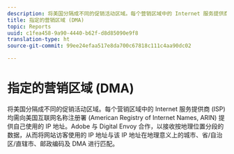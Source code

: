 ```yaml
---
description: 将美国分隔成不同的促销活动区域。每个营销区域中的 Internet 服务提供商 (ISP) 均需向美国互联网名称注册署 (American Registry of Internet Names, ARIN) 提供自己使用的 IP 地址。Adobe 与 Digital Envoy 合作，以接收按地理位置分段的数据，从而将网站访客使用的 IP 地址与该 IP 地址在地理意义上的城市、省/自治区/直辖市、邮政编码及 DMA 进行匹配。
title: 指定的营销区域 (DMA)
topic: Reports
uuid: c1fea458-9a90-4440-b62f-d8d85090e9f8
translation-type: ht
source-git-commit: 99ee24efaa517e8da700c67818c111c4aa90dc02

---
```



# 指定的营销区域 (DMA)

将美国分隔成不同的促销活动区域。每个营销区域中的 Internet 服务提供商 (ISP) 均需向美国互联网名称注册署 (American Registry of Internet Names, ARIN) 提供自己使用的 IP 地址。Adobe 与 Digital Envoy 合作，以接收按地理位置分段的数据，从而将网站访客使用的 IP 地址与该 IP 地址在地理意义上的城市、省/自治区/直辖市、邮政编码及 DMA 进行匹配。

